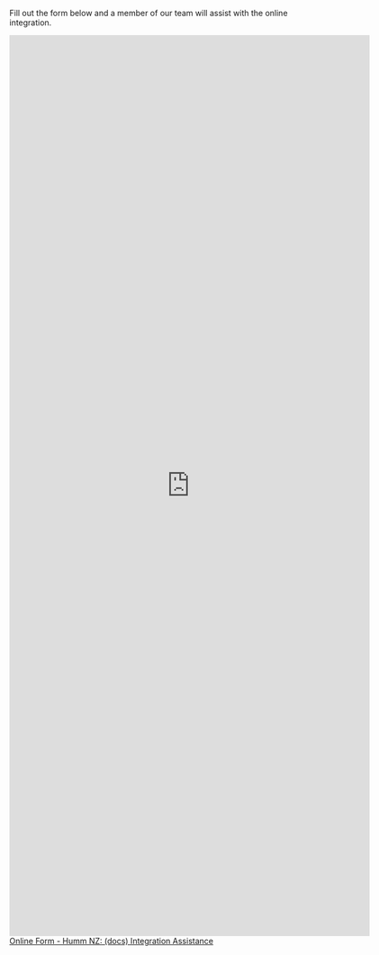 Fill out the form below and a member of our team will assist with the online integration.

<!-- Display in AU -->
<div class="online-form" style=display:%au-only%>
    <iframe class = "google-form-iframe" src="https://docs.google.com/forms/d/e/1FAIpQLSdQ-b2xI4MLgOUk2ZOMjt_IGWvxuySOtchmhHUhdkFKR9-7DA/viewform?embedded=true" width="640" height="1600" frameborder="0" marginheight="0" marginwidth="0">Loading…</iframe>
</div>

<!-- Display in NZ -->
<div class="online-form" style=display:%nz-only%>
    <script type="text/javascript" src="https://fxl.formstack.com/forms/js.php/humm_nz_integration_assistance"></script>
    <noscript>
        <a href="https://fxl.formstack.com/forms/humm_nz_integration_assistance" title="Online Form">Online Form - Humm NZ: (docs) Integration Assistance</a>
    </noscript>
</div>

<script src = "/js/custom.js"></script>